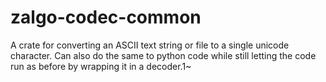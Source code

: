 # zalgo-codec-common

A crate for converting an ASCII text string or file to a single unicode character. Can also do the same to python code while still letting the code run as before by wrapping it in a decoder.1~
